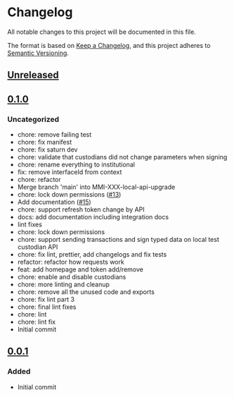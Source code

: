 # Changelog
All notable changes to this project will be documented in this file.

The format is based on [Keep a Changelog](https://keepachangelog.com/en/1.0.0/),
and this project adheres to [Semantic Versioning](https://semver.org/spec/v2.0.0.html).

## [Unreleased]

## [0.1.0]
### Uncategorized
- chore: remove failing test
- chore: fix manifest
- chore: fix saturn dev
- chore: validate that custodians did not change parameters when signing
- chore: rename everything to institutional
- fix: remove interfaceId from context
- chore: refactor
- Merge branch 'main' into MMI-XXX-local-api-upgrade
- chore: lock down permissions ([#13](https://github.com/MetaMask/snap-institutional-wallet/pull/13))
- Add documentation ([#15](https://github.com/MetaMask/snap-institutional-wallet/pull/15))
- chore: support refresh token change by API
- docs: add documentation including integration docs
- lint fixes
- chore: lock down permissions
- chore: support sending transactions and sign typed data on local test custodian API
- chore: fix lint, prettier, add changelogs and fix tests
- refactor: refactor how requests work
- feat: add homepage and token add/remove
- chore: enable and disable custodians
- chore: more linting and cleanup
- chore: remove all the unused code and exports
- chore: fix lint part 3
- chore: final lint fixes
- chore: lint
- chore: lint fix
- Initial commit

## [0.0.1]
### Added
- Initial commit

[Unreleased]: https://github.com/MetaMask/snap-institutional-wallet/compare/v0.1.0...HEAD
[0.1.0]: https://github.com/MetaMask/snap-institutional-wallet/compare/v0.0.1...v0.1.0
[0.0.1]: https://github.com/MetaMask/snap-institutional-wallet/releases/tag/v0.0.1
